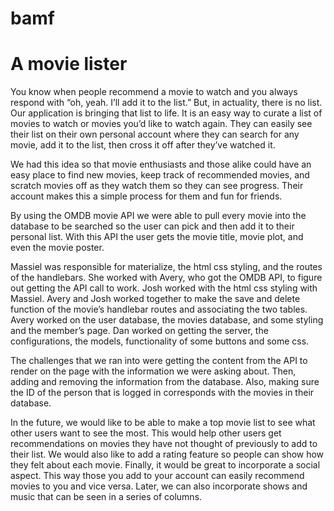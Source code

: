 # bamf
# A movie lister
You know when people recommend a movie to watch and you always respond with “oh, yeah. I’ll add it to the list.” But, in actuality, there is no list. Our application is bringing that list to life. It is an easy way to curate a list of movies to watch or movies you’d like to watch again. They can easily see their list on their own personal account where they can search for any movie, add it to the list, then cross it off after they’ve watched it.

We had this idea so that movie enthusiasts and those alike could have an easy place to find new movies, keep track of recommended movies, and scratch movies off as they watch them so they can see progress. Their account makes this a simple process for them and fun for friends.

By using the OMDB movie API we were able to pull every movie into the database to be searched so the user can pick and then add it to their personal list. With this API the user gets the movie title, movie plot, and even the movie poster. 

Massiel was responsible for materialize, the html css styling, and the routes of the handlebars. She worked with Avery, who got the OMDB API, to figure out getting the API call to work. 
Josh worked with the html css styling with Massiel. 
Avery and Josh worked together to make the save and delete function of the movie’s handlebar routes and associating the two tables. 
Avery worked on the user database, the movies database, and some styling and the member’s page. 
Dan worked on getting the server, the configurations, the models, functionality of some buttons and some css. 

The challenges that we ran into were getting the content from the API to render on the page with the information we were asking about. Then, adding and removing the information from the database. Also, making sure the ID of the person that is logged in corresponds with the movies in their database. 

In the future, we would like to be able to make a top movie list to see what other users want to see the most. This would help other users get recommendations on movies they have not thought of previously to add to their list. We would also like to add a rating feature so people can show how they felt about each movie. Finally, it would be great to incorporate a social aspect. This way those you add to your account can easily recommend movies to you and vice versa. Later, we can also incorporate shows and music that can be seen in a series of columns. 

